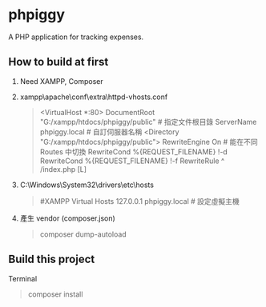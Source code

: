 # phpiggy

 A PHP application for tracking expenses.

## How to build at first

1. Need XAMPP, Composer
2. xampp\apache\conf\extra\httpd-vhosts.conf
   > <VirtualHost *:80>
    DocumentRoot "G:/xampp/htdocs/phpiggy/public"  # 指定文件根目錄
    ServerName phpiggy.local # 自訂伺服器名稱
    <Directory "G:/xampp/htdocs/phpiggy/public">
    RewriteEngine On # 能在不同 Routes 中切換
    RewriteCond %{REQUEST_FILENAME} !-d
    RewriteCond %{REQUEST_FILENAME} !-f
    RewriteRule ^ /index.php [L]
    </Directory>

3. C:\Windows\System32\drivers\etc\hosts
   > #XAMPP Virtual Hosts
    127.0.0.1 phpiggy.local # 設定虛擬主機
4. 產生 vendor (composer.json)
   > composer dump-autoload

## Build this project

Terminal
> composer install
